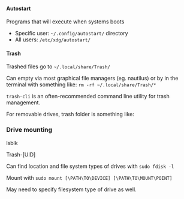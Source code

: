 #### Autostart

Programs that will execute when systems boots
* Specific user: `~/.config/autostart/` directory
* All users:  `/etc/xdg/autostart/`


#### Trash

Trashed files go to `~/.local/share/Trash/`

Can empty via most graphical file managers (eg. nautilus) or by in the terminal with something like:
`rm -rf ~/.local/share/Trash/*`

`trash-cli` is an often-recommended command line utility for trash management.

For removable drives, trash folder is something like:




### Drive mounting

lsblk

Trash-[UID]

Can find location and file system types of drives with
`sudo fdisk -l`

Mount with
`sudo mount [\PATH\TO\DEVICE] [\PATH\TO\MOUNT\POINT]`

May need to specify filesystem type of drive as well.
